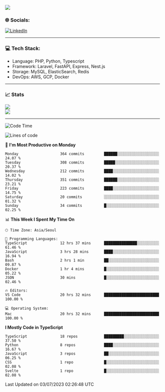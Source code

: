 <!--[![](https://visitcount.itsvg.in/api?id=jin-wk&icon=7&color=12)](https://visitcount.itsvg.in)-->
<!--[![Hits](https://hits.seeyoufarm.com/api/count/incr/badge.svg?url=https%3A%2F%2Fgithub.com%2Fjin-wk&count_bg=%235F625C&title_bg=%23555555&icon=github.svg&icon_color=%23E7E7E7&title=Hits&edge_flat=false)](https://hits.seeyoufarm.com)-->
![](https://komarev.com/ghpvc/?username=jin-wk&color=lightgrey&style=for-the-badge)

### 🌐 Socials:
[![LinkedIn](https://img.shields.io/badge/LinkedIn-%230077B5.svg?logo=linkedin&logoColor=white)](https://linkedin.com/in/jinwook-lee-242625241) 

---

### 💻 Tech Stack:
  - Language: PHP, Python, Typescript
  - Framework: Laravel, FastAPI, Express, Nest.js
  - Storage: MySQL, ElasticSearch, Redis
  - DevOps: AWS, GCP, Docker

---

### 📈 Stats
![](https://github-readme-stats.vercel.app/api?username=jin-wk&theme=dark&hide_border=true&include_all_commits=true&count_private=true)<br/>
![](https://github-readme-streak-stats.herokuapp.com/?user=jin-wk&theme=dark&hide_border=true)<br/>

---

<!--START_SECTION:waka-->
![Code Time](http://img.shields.io/badge/Code%20Time-673%20hrs%2022%20mins-blue)

![Lines of code](https://img.shields.io/badge/From%20Hello%20World%20I%27ve%20Written-659.5%20thousand%20lines%20of%20code-blue)

📅 **I'm Most Productive on Monday** 

```text
Monday                   364 commits         ██████░░░░░░░░░░░░░░░░░░░   24.07 % 
Tuesday                  308 commits         █████░░░░░░░░░░░░░░░░░░░░   20.37 % 
Wednesday                212 commits         ████░░░░░░░░░░░░░░░░░░░░░   14.02 % 
Thursday                 351 commits         ██████░░░░░░░░░░░░░░░░░░░   23.21 % 
Friday                   223 commits         ████░░░░░░░░░░░░░░░░░░░░░   14.75 % 
Saturday                 20 commits          ░░░░░░░░░░░░░░░░░░░░░░░░░   01.32 % 
Sunday                   34 commits          █░░░░░░░░░░░░░░░░░░░░░░░░   02.25 % 
```


📊 **This Week I Spent My Time On** 

```text
🕑︎ Time Zone: Asia/Seoul

💬 Programming Languages: 
TypeScript               12 hrs 37 mins      ███████████████░░░░░░░░░░   61.46 % 
JavaScript               3 hrs 28 mins       ████░░░░░░░░░░░░░░░░░░░░░   16.94 % 
Bash                     2 hrs 1 min         ██░░░░░░░░░░░░░░░░░░░░░░░   09.87 % 
Docker                   1 hr 4 mins         █░░░░░░░░░░░░░░░░░░░░░░░░   05.22 % 
JSON                     30 mins             █░░░░░░░░░░░░░░░░░░░░░░░░   02.46 % 

🔥 Editors: 
VS Code                  20 hrs 32 mins      █████████████████████████   100.00 % 

💻 Operating System: 
Mac                      20 hrs 32 mins      █████████████████████████   100.00 % 
```

**I Mostly Code in TypeScript** 

```text
TypeScript               18 repos            █████████░░░░░░░░░░░░░░░░   37.50 % 
Python                   8 repos             ████░░░░░░░░░░░░░░░░░░░░░   16.67 % 
JavaScript               3 repos             ██░░░░░░░░░░░░░░░░░░░░░░░   06.25 % 
CSS                      1 repo              █░░░░░░░░░░░░░░░░░░░░░░░░   02.08 % 
Svelte                   1 repo              █░░░░░░░░░░░░░░░░░░░░░░░░   02.08 % 
```




 Last Updated on 03/07/2023 02:26:48 UTC
<!--END_SECTION:waka-->
